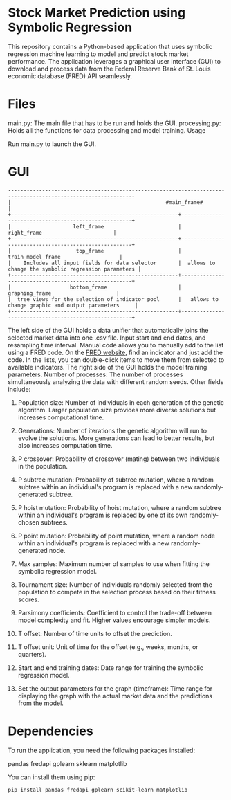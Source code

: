 # Stock Market Prediction using Symbolic Regression

This repository contains a Python-based application that uses symbolic regression machine learning to model and predict stock market performance. The application leverages a graphical user interface (GUI) to download and process data from the Federal Reserve Bank of St. Louis economic database (FRED) API seamlessly.

# Files

main.py: The main file that has to be run and holds the GUI.
processing.py: Holds all the functions for data processing and model training.
Usage

Run main.py to launch the GUI.

# GUI

    ---------------------------------------------------------------------------------------------------------------
    |                                                  #main_frame#                                               |
    +------------------------------------------------------+------------------------------------------------------+
    |                    left_frame                        |                    right_frame                       |
    +------------------------------------------------------+------------------------------------------------------+
    |                     top_frame                        |                  train_model_frame                   |
    |    Includes all input fields for data selector       |  allows to change the symbolic regression parameters |
    +------------------------------------------------------+------------------------------------------------------+
    |                   bottom_frame                       |                   graphing_frame                     |
    |  tree views for the selection of indicator pool      |   allows to change graphic and output parameters     |
    +------------------------------------------------------+------------------------------------------------------+
                    

The left side of the GUI holds a data unifier that automatically joins the selected market data into one .csv file.
Input start and end dates, and resampling time interval.
Manual code allows you to manually add to the list using a FRED code. On the [FRED website](https://fred.stlouisfed.org/), find an indicator and just add the code.
In the lists, you can double-click items to move them from selected to available indicators.
The right side of the GUI holds the model training parameters.
Number of processes: The number of processes simultaneously analyzing the data with different random seeds.
Other fields include:
1. Population size: Number of individuals in each generation of the genetic algorithm. Larger population size provides more diverse solutions but increases computational time.

2. Generations: Number of iterations the genetic algorithm will run to evolve the solutions. More generations can lead to better results, but also increases computation time.

3. P crossover: Probability of crossover (mating) between two individuals in the population.

4. P subtree mutation: Probability of subtree mutation, where a random subtree within an individual's program is replaced with a new randomly-generated subtree.

5. P hoist mutation: Probability of hoist mutation, where a random subtree within an individual's program is replaced by one of its own randomly-chosen subtrees.

6. P point mutation: Probability of point mutation, where a random node within an individual's program is replaced with a new randomly-generated node.

7. Max samples: Maximum number of samples to use when fitting the symbolic regression model.

8. Tournament size: Number of individuals randomly selected from the population to compete in the selection process based on their fitness scores.

 9. Parsimony coefficients: Coefficient to control the trade-off between model complexity and fit. Higher values encourage simpler models.

 10. T offset: Number of time units to offset the prediction.

 11. T offset unit: Unit of time for the offset (e.g., weeks, months, or quarters).

 12. Start and end training dates: Date range for training the symbolic regression model.

 13. Set the output parameters for the graph (timeframe): Time range for displaying the graph with the actual market data and the predictions      from the model.

# Dependencies

To run the application, you need the following packages installed:

pandas
fredapi
gplearn
sklearn
matplotlib

You can install them using pip:

```pip install pandas fredapi gplearn scikit-learn matplotlib```
